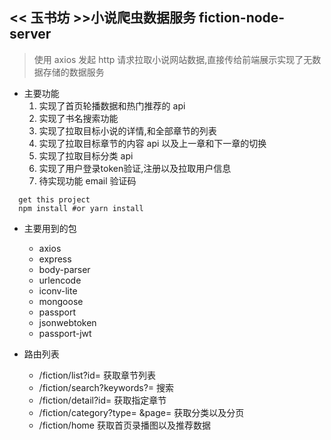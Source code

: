 ## << 玉书坊 >>小说爬虫数据服务 fiction-node-server
>  使用 axios 发起 http 请求拉取小说网站数据,直接传给前端展示实现了无数据存储的数据服务

- 主要功能
  1. 实现了首页轮播数据和热门推荐的 api
  2. 实现了书名搜索功能
  3. 实现了拉取目标小说的详情,和全部章节的列表
  3. 实现了拉取目标章节的内容 api 以及上一章和下一章的切换
  4. 实现了拉取目标分类 api 
  5. 实现了用户登录token验证,注册以及拉取用户信息
  6. 待实现功能 email 验证码
```
  get this project
  npm install #or yarn install 
```
- 主要用到的包
  - axios
  - express
  - body-parser
  - urlencode
  - iconv-lite
  - mongoose
  - passport
  - jsonwebtoken
  - passport-jwt

- 路由列表
  - /fiction/list?id= 获取章节列表
  - /fiction/search?keywords?=  搜索
  - /fiction/detail?id= 获取指定章节
  - /fiction/category?type= &page= 获取分类以及分页
  - /fiction/home 获取首页录播图以及推荐数据
